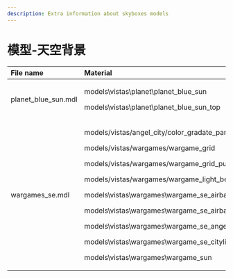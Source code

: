 ```yaml
---
description: Extra information about skyboxes models
---
```


# 模型-天空背景

<table>
  <thead>
    <tr>
      <th style="text-align:left">File name</th>
      <th style="text-align:left">Material</th>
    </tr>
  </thead>
  <tbody>
    <tr>
      <td style="text-align:left">planet_blue_sun.mdl</td>
      <td style="text-align:left">
        <p>models\vistas\planet\planet_blue_sun</p>
        <p>models\vistas\planet\planet_blue_sun_top</p>
      </td>
    </tr>
    <tr>
      <td style="text-align:left">wargames_se.mdl</td>
      <td style="text-align:left">
        <p>models/vistas/angel_city/color_gradate_pan_sets</p>
        <p>models/vistas/wargames/wargame_grid</p>
        <p>models/vistas/wargames/wargame_grid_pulse</p>
        <p>models/vistas/wargames/wargame_light_beam</p>
        <p>models\vistas\wargames\wargame_se_airbase</p>
        <p>models\vistas\wargames\wargame_se_airbase_alpha</p>
        <p>models\vistas\wargames\wargame_se_angelcity</p>
        <p>models\vistas\wargames\wargame_se_citylights
          <br />
        </p>
        <p>models\vistas\wargames\wargame_sun</p>
      </td>
    </tr>
  </tbody>
</table>

